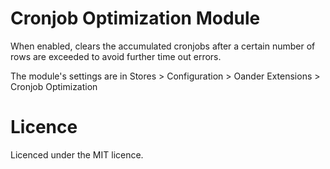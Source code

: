 # Cronjob Optimization Module

When enabled, clears the accumulated cronjobs after a certain number of rows are exceeded to avoid further time out errors.

The module's settings are in Stores > Configuration > Oander Extensions > Cronjob Optimization

# Licence

Licenced under the MIT licence.
